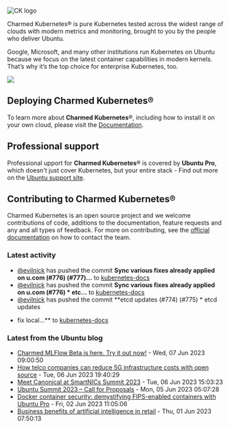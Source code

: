 ![CK logo](https://assets.ubuntu.com/v1/451d4cf4-Charmed+Kubernetes_RGB_onWhite_2022.svg)

Charmed Kubernetes® is pure Kubernetes tested across the widest range of clouds with modern metrics and monitoring, brought to you by the people who deliver Ubuntu.

Google, Microsoft, and many other institutions run Kubernetes on Ubuntu because we focus on the latest container capabilities in modern kernels. That’s why it’s the top choice for enterprise Kubernetes, too.

![](https://assets.ubuntu.com/v1/843c77b6-juju-at-a-glace.svg)

## Deploying Charmed Kubernetes®

To learn more about **Charmed Kubernetes**®, including how to install it on your own cloud, please visit the [Documentation][docs].

## Professional support

Professional upport for **Charmed Kubernetes**® is covered by **Ubuntu Pro**, which doesn't just cover Kubernetes, but your entire stack - Find out more on the [Ubuntu support site](https://ubuntu.com/support).

## Contributing to Charmed Kubernetes®

Charmed Kubernetes is an open source project and we welcome contributions of code, additions to the documentation, feature requests and any and all types of feedback. For more on contributing, see the [official documentation][get-in-touch] on how to contact the team.

<!-- LINKS -->
[docs]: https://ubuntu.com/kubernetes/docs
[get-in-touch]: https://ubuntu.com/kubernetes/docs/get-in-touch

### Latest activity

<!-- activity starts -->
 - [@evilnick](https://github.com/evilnick) has pushed the commit **Sync various fixes already applied on u.com (#776) (#777)...** to [kubernetes-docs](https://github.com/charmed-kubernetes/kubernetes-docs)
 - [@evilnick](https://github.com/evilnick) has pushed the commit **Sync various fixes already applied on u.com (#776)  * etc...** to [kubernetes-docs](https://github.com/charmed-kubernetes/kubernetes-docs)
 - [@evilnick](https://github.com/evilnick) has pushed the commit **etcd updates (#774) (#775)  * etcd updates  * fix local...** to [kubernetes-docs](https://github.com/charmed-kubernetes/kubernetes-docs)
<!-- activity ends -->

<!-- roadmap starts -->

<!-- roadmap ends -->

### Latest from the Ubuntu blog

<!-- blog starts -->
* [Charmed MLFlow Beta is here. Try it out now!](https://ubuntu.com//blog/charmed-mlflow-beta) - Wed, 07 Jun 2023 09:00:50 
* [How telco companies can reduce 5G infrastructure costs with open source](https://ubuntu.com//blog/how-telco-companies-can-reduce-5g-infrastructure-costs-with-open-source) - Tue, 06 Jun 2023 19:40:29 
* [Meet Canonical at SmartNICs Summit 2023](https://ubuntu.com//blog/join-canonical-at-smartnics-summit-2023) - Tue, 06 Jun 2023 15:03:23 
* [Ubuntu Summit 2023 &#8211; Call for Proposals](https://ubuntu.com//blog/ubuntu-summit-2023-call-for-proposals) - Mon, 05 Jun 2023 05:07:28 
* [Docker container security: demystifying FIPS-enabled containers with Ubuntu Pro](https://ubuntu.com//blog/docker-container-security-demystifying-fips-enabled-containers-with-ubuntu-pro) - Fri, 02 Jun 2023 11:05:06 
* [Business benefits of artificial intelligence in retail](https://ubuntu.com//blog/business-benefits-of-artificial-intelligence-in-retail) - Thu, 01 Jun 2023 07:50:13 
<!-- blog ends -->
